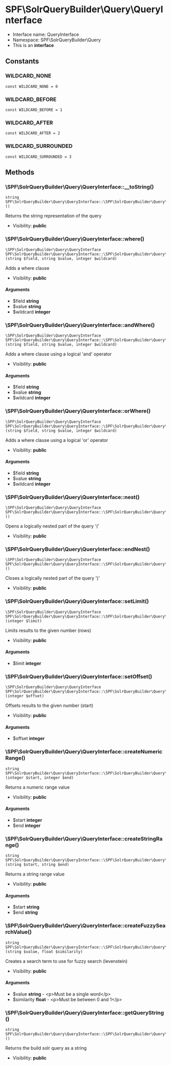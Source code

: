 SPF\SolrQueryBuilder\Query\QueryInterface
===============






* Interface name: QueryInterface
* Namespace: SPF\SolrQueryBuilder\Query
* This is an **interface**


Constants
----------


### WILDCARD_NONE

```
const WILDCARD_NONE = 0
```





### WILDCARD_BEFORE

```
const WILDCARD_BEFORE = 1
```





### WILDCARD_AFTER

```
const WILDCARD_AFTER = 2
```





### WILDCARD_SURROUNDED

```
const WILDCARD_SURROUNDED = 3
```







Methods
-------


### \SPF\SolrQueryBuilder\Query\QueryInterface::__toString()

```
string SPF\SolrQueryBuilder\Query\QueryInterface::\SPF\SolrQueryBuilder\Query\QueryInterface::__toString()()
```

Returns the string representation of the query



* Visibility: **public**



### \SPF\SolrQueryBuilder\Query\QueryInterface::where()

```
\SPF\SolrQueryBuilder\Query\QueryInterface SPF\SolrQueryBuilder\Query\QueryInterface::\SPF\SolrQueryBuilder\Query\QueryInterface::where()(string $field, string $value, integer $wildcard)
```

Adds a where clause



* Visibility: **public**

#### Arguments

* $field **string**
* $value **string**
* $wildcard **integer**



### \SPF\SolrQueryBuilder\Query\QueryInterface::andWhere()

```
\SPF\SolrQueryBuilder\Query\QueryInterface SPF\SolrQueryBuilder\Query\QueryInterface::\SPF\SolrQueryBuilder\Query\QueryInterface::andWhere()(string $field, string $value, integer $wildcard)
```

Adds a where clause using a logical 'and' operator



* Visibility: **public**

#### Arguments

* $field **string**
* $value **string**
* $wildcard **integer**



### \SPF\SolrQueryBuilder\Query\QueryInterface::orWhere()

```
\SPF\SolrQueryBuilder\Query\QueryInterface SPF\SolrQueryBuilder\Query\QueryInterface::\SPF\SolrQueryBuilder\Query\QueryInterface::orWhere()(string $field, string $value, integer $wildcard)
```

Adds a where clause using a logical 'or' operator



* Visibility: **public**

#### Arguments

* $field **string**
* $value **string**
* $wildcard **integer**



### \SPF\SolrQueryBuilder\Query\QueryInterface::nest()

```
\SPF\SolrQueryBuilder\Query\QueryInterface SPF\SolrQueryBuilder\Query\QueryInterface::\SPF\SolrQueryBuilder\Query\QueryInterface::nest()()
```

Opens a logically nested part of the query '('



* Visibility: **public**



### \SPF\SolrQueryBuilder\Query\QueryInterface::endNest()

```
\SPF\SolrQueryBuilder\Query\QueryInterface SPF\SolrQueryBuilder\Query\QueryInterface::\SPF\SolrQueryBuilder\Query\QueryInterface::endNest()()
```

Closes a logically nested part of the query ')'



* Visibility: **public**



### \SPF\SolrQueryBuilder\Query\QueryInterface::setLimit()

```
\SPF\SolrQueryBuilder\Query\QueryInterface SPF\SolrQueryBuilder\Query\QueryInterface::\SPF\SolrQueryBuilder\Query\QueryInterface::setLimit()(integer $limit)
```

Limits results to the given number (rows)



* Visibility: **public**

#### Arguments

* $limit **integer**



### \SPF\SolrQueryBuilder\Query\QueryInterface::setOffset()

```
\SPF\SolrQueryBuilder\Query\QueryInterface SPF\SolrQueryBuilder\Query\QueryInterface::\SPF\SolrQueryBuilder\Query\QueryInterface::setOffset()(integer $offset)
```

Offsets results to the given number (start)



* Visibility: **public**

#### Arguments

* $offset **integer**



### \SPF\SolrQueryBuilder\Query\QueryInterface::createNumericRange()

```
string SPF\SolrQueryBuilder\Query\QueryInterface::\SPF\SolrQueryBuilder\Query\QueryInterface::createNumericRange()(integer $start, integer $end)
```

Returns a numeric range value



* Visibility: **public**

#### Arguments

* $start **integer**
* $end **integer**



### \SPF\SolrQueryBuilder\Query\QueryInterface::createStringRange()

```
string SPF\SolrQueryBuilder\Query\QueryInterface::\SPF\SolrQueryBuilder\Query\QueryInterface::createStringRange()(string $start, string $end)
```

Returns a string range value



* Visibility: **public**

#### Arguments

* $start **string**
* $end **string**



### \SPF\SolrQueryBuilder\Query\QueryInterface::createFuzzySearchValue()

```
string SPF\SolrQueryBuilder\Query\QueryInterface::\SPF\SolrQueryBuilder\Query\QueryInterface::createFuzzySearchValue()(string $value, float $similarity)
```

Creates a search term to use for fuzzy search (levenstein)



* Visibility: **public**

#### Arguments

* $value **string** - &lt;p&gt;Must be a single word&lt;/p&gt;
* $similarity **float** - &lt;p&gt;Must be between 0 and 1&lt;/p&gt;



### \SPF\SolrQueryBuilder\Query\QueryInterface::getQueryString()

```
string SPF\SolrQueryBuilder\Query\QueryInterface::\SPF\SolrQueryBuilder\Query\QueryInterface::getQueryString()()
```

Returns the build solr query as a string



* Visibility: **public**


